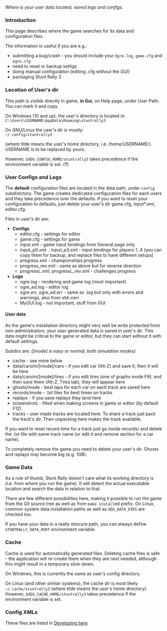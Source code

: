 _Where is your user data located, saved logs and configs._


### Introduction

This page describes where the game searches for its data and configuration files.

The information is useful if you are e.g.:
  * submitting a bug/crash - you should include your `Ogre.log`, `game.cfg` and `ogre.cfg`
  * need to reset or backup settigs
  * doing manual configuration (editing .cfg without the GUI)
  * packaging Stunt Rally 3

### Location of User's dir

This path is visible directly in game, **in Gui**, on Help page, under User Path. You can mark it and copy.

On Windows (10 and up), the user's directory is located in:  
`C:\Users\USERNAME\AppData\Roaming\stuntrally3`

On GNU/Linux the user's dir is mostly:  
`~/.config/stuntrally3`

(where tilde means the user's home directory, i.e. /home/USERNAME/). USERNAME is to be replaced by yours.

However, `$XDG_CONFIG_HOME/stuntrally3` takes precedence if the environment variable is set. (**?**)

  
### User Configs and Logs

The **default** configuration files are located in the data path, under `config` subdirectory. The game creates dedicated configuration files for each users and they take precedence over the defaults. If you want to reset your configuration to defaults, just delete your user's dir game.cfg, input*.xml, editor.cfg.

Files in user's dir are:
  * **Configs**
    * editor.cfg - settings for editor
    * game.cfg - settings for game
    * input.xml - game input bindings from General page only
    * input_p0.xml .. input_p3.xml - input bindings for players 1..4 (you can copy them for backup, and replace files to have different setups)
    * progress.xml - championships progress
    * progress_rev.xml - same as above but for reverse direction
    * progressL.xml, progressL_rev.xml - challenges progress
  * **Logs**
    * ogre.log - rendering and game log (most important)
    * ogre_ed.log - editor log
    * ogre.err, ogre_ed.err - same as .log but only with errors and warnings, also from std::cerr
    * MyGUI.log - not important, stuff from GUI

#### User data

As the game's installation directory might very well be write protected from non-administrators, your user generated data is saved in user's dir. This data might be critical to the game or editor, but they can start without it with default settings.

Subdirs are: _([mode] is easy or normal, both simulation modes)_
  * cache - see more below
  * data/carsim/[mode]/cars - if you edit car (Alt-Z) and save it, then it will be here
  * data/carsim/[mode]/tires - if you edit tires (one of graphs mode F9), and then save them (Alt-Z, Tires tab), they will appear here
  * ghosts/mode - best laps for each car on each track are saved here
  * records/mode - .txt files for best times on tracks
  * replays - if you save replays they land here
  * screenshots - filled when making screens in game or editor (by default F12)
  * tracks - user made tracks are located here. To share a track just pack the track's dir. Then unpacking here makes the track available.

If you want to reset record time for a track just go inside records/ and delete the .txt file with same track name (or edit it and remove section for a car name).

To completely remove the game you need to delete your user's dir. Ghosts and replays may become big (e.g. 1GB).


### Game Data

As a rule of thumb, Stunt Rally doesn't care what its working directory is (i.e. from where you run the game). It will detect the actual executable location and search the data in relation to that. 

There are few different possibilities here, making it possible to run the game from the Git source tree as well as from `make install`ed prefix. On Linux, common system data installation paths as well as `XDG_DATA_DIRS` are checked too.

If you have your data in a really obscure path, you can always define `STUNTRALLY_DATA_ROOT` environment variable.

### Cache

Cache is used for automatically generated files. Deleting cache files is safe - the application will re-create them when they are next needed, although this might result in a temporary slow-down.

On Windows, this is currently the same as user's config directory.

On Linux (and other similar systems), the cache dir is most likely `~/.cache/stuntrally3` (where tilde means the user's home directory). However, `$XDG_CACHE_HOME/stuntrally3` takes precedence if the environment variable is set.

  
### Config XMLs

These files are listed in [Developing here](Developing.md#config-files-📄)
